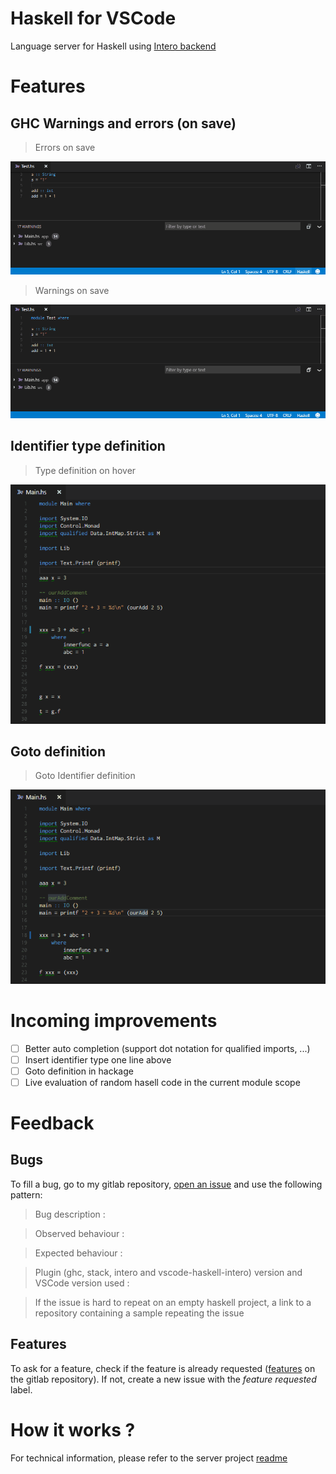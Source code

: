 # Haskell for VSCode
Language server for Haskell using [Intero backend](https://github.com/commercialhaskell/intero)

# Features

## GHC Warnings and errors (on save)

> Errors on save

![GHC Errors](./media/error-on-save.gif "GHC Errors")

> Warnings on save

![GHC Warnings](./media/warning-on-save.gif "GHC Warnings")


## Identifier type definition

> Type definition on hover

![Type definition](./media/type-at.gif "Type definition")

## Goto definition

> Goto Identifier definition

![Goto definition](./media/loc-at.gif "Goto definition")

# Incoming improvements

- [ ] Better auto completion (support dot notation for qualified imports, ...)
- [ ] Insert identifier type one line above
- [ ] Goto definition in hackage
- [ ] Live evaluation of random hasell code in the current module scope

# Feedback

## Bugs

To fill a bug, go to my gitlab repository, [open an issue](https://gitlab.com/vannnns/VSCode-haskell-intero/issues) and use the following pattern:
> Bug description :

> Observed behaviour :

> Expected behaviour :

> Plugin (ghc, stack, intero and vscode-haskell-intero) version and VSCode version used :

> If the issue is hard to repeat on an empty haskell project, a link to a repository containing a sample repeating the issue

## Features

To ask for a feature, check if the feature is already requested ([features](https://gitlab.com/vannnns/VSCode-haskell-intero/issues?label_name%5B%5D=Feature) on the gitlab repository).
If not, create a new issue with the *feature requested* label.

# How it works ?

For technical information, please refer to the server project [readme](https://gitlab.com/vannnns/VSCode-haskell-intero/blob/master/server/README.md)